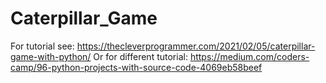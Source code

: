 # Caterpillar_Game

For tutorial see: 
https://thecleverprogrammer.com/2021/02/05/caterpillar-game-with-python/
Or for different tutorial:
https://medium.com/coders-camp/96-python-projects-with-source-code-4069eb58beef
